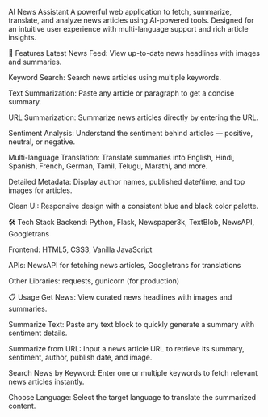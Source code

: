 
AI News Assistant
A powerful web application to fetch, summarize, translate, and analyze news articles using AI-powered tools. Designed for an intuitive user experience with multi-language support and rich article insights.

🚀 Features
Latest News Feed: View up-to-date news headlines with images and summaries.

Keyword Search: Search news articles using multiple keywords.

Text Summarization: Paste any article or paragraph to get a concise summary.

URL Summarization: Summarize news articles directly by entering the URL.

Sentiment Analysis: Understand the sentiment behind articles — positive, neutral, or negative.

Multi-language Translation: Translate summaries into English, Hindi, Spanish, French, German, Tamil, Telugu, Marathi, and more.

Detailed Metadata: Display author names, published date/time, and top images for articles.

Clean UI: Responsive design with a consistent blue and black color palette.

🛠️ Tech Stack
Backend: Python, Flask, Newspaper3k, TextBlob, NewsAPI, Googletrans

Frontend: HTML5, CSS3, Vanilla JavaScript

APIs: NewsAPI for fetching news articles, Googletrans for translations

Other Libraries: requests, gunicorn (for production)

📋 Usage
Get News: View curated news headlines with images and summaries.

Summarize Text: Paste any text block to quickly generate a summary with sentiment details.

Summarize from URL: Input a news article URL to retrieve its summary, sentiment, author, publish date, and image.

Search News by Keyword: Enter one or multiple keywords to fetch relevant news articles instantly.

Choose Language: Select the target language to translate the summarized content.
